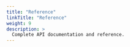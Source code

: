 ```yaml
---
title: "Reference"
linkTitle: "Reference"
weight: 9
description: >
  Complete API documentation and reference.
---
```

